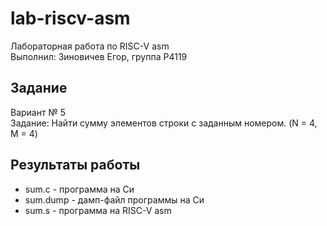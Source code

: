# lab-riscv-asm
Лабораторная работа по RISC-V asm  
Выполнил: Зиновичев Егор, группа P4119
## Задание
Вариант № 5  
Задание: Найти сумму элементов строки с заданным номером. (N = 4, M = 4)
## Результаты работы
* sum.c - программа на Си
* sum.dump - дамп-файл программы на Си
* sum.s - программа на RISC-V asm
